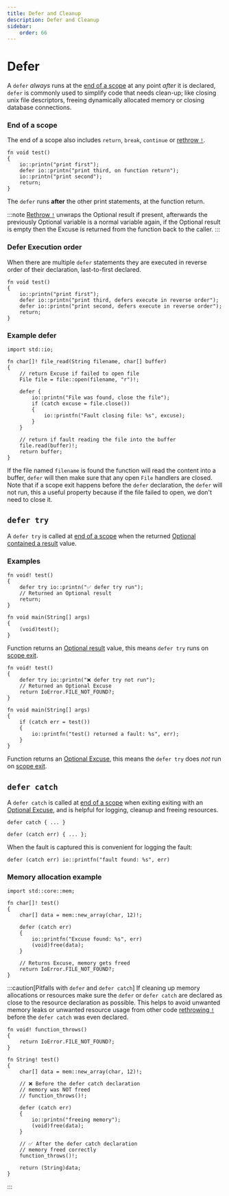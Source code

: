 ```yaml
---
title: Defer and Cleanup
description: Defer and Cleanup
sidebar:
    order: 66
---
```


# Defer 

A `defer` *always* runs at the [end of a scope](#end-of-a-scope) at any point *after* it is declared, `defer` is commonly used to simplify code that needs clean-up; like closing unix file descriptors, freeing dynamically allocated memory or closing database connections.

### End of a scope
The end of a scope also includes `return`, `break`, `continue` or [rethrow `!`](/language-common/optionals-essential/#using-the-rethrow-operator--to-unwrap-an-optional-value). 

```c3
fn void test() 
{
    io::printn("print first");
    defer io::printn("print third, on function return");
    io::printn("print second");
    return;
}
```
The `defer` runs **after** the other print statements, at the function return.

:::note
[Rethrow `!`](/language-common/optionals-essential/#using-the-rethrow-operator--to-unwrap-an-optional-value) unwraps the Optional result if present, afterwards the previously Optional variable is a normal variable again, if the Optional result is empty then the Excuse is returned from the function back to the caller.
:::

### Defer Execution order
When there are multiple `defer` statements they are executed in reverse order of their declaration, last-to-first declared. 

```c3
fn void test() 
{
    io::printn("print first");
    defer io::printn("print third, defers execute in reverse order");
    defer io::printn("print second, defers execute in reverse order");
    return;
}
```

### Example defer

```c3
import std::io;

fn char[]! file_read(String filename, char[] buffer)
{   
    // return Excuse if failed to open file
    File file = file::open(filename, "r")!; 

    defer { 
        io::printn("File was found, close the file"); 
        if (catch excuse = file.close()) 
        {
            io::printfn("Fault closing file: %s", excuse); 
        }
    }

    // return if fault reading the file into the buffer
    file.read(buffer)!; 
    return buffer;
}
```

If the file named `filename` is found the function will read the content into a buffer, 
`defer` will then make sure that any open `File` handlers are closed. 
Note that if a scope exit happens before the `defer` declaration, the `defer` will not run, this a useful property because if the file failed to open, we don't need to close it.


## `defer try`

A `defer try` is called at [end of a scope](#end-of-a-scope) when the returned [Optional contained a result](/language-common/optionals-essential/#what-is-an-optional) value.

### Examples

```c3
fn void! test() 
{
    defer try io::printn("✅ defer try run"); 
    // Returned an Optional result
    return;
}

fn void main(String[] args) 
{
    (void)test();
}
```
Function returns an [Optional result](/language-common/optionals-essential/#what-is-an-optional) value, 
this means `defer try` runs on [scope exit](#end-of-a-scope).

```c3
fn void! test() 
{
    defer try io::printn("❌ defer try not run");
    // Returned an Optional Excuse
    return IoError.FILE_NOT_FOUND?;
}

fn void main(String[] args) 
{
    if (catch err = test()) 
    {
        io::printfn("test() returned a fault: %s", err);
    }
}
```
Function returns an [Optional Excuse](/language-common/optionals-essential/#what-is-an-optional), 
this means the `defer try` does *not* run on [scope exit](#end-of-a-scope).

## `defer catch`

A `defer catch` is called at [end of a scope](#end-of-a-scope) when exiting exiting with an 
[Optional Excuse](/language-common/optionals-essential/#what-is-an-optional), and is helpful for logging, cleanup and freeing resources.
 

```c3
defer catch { ... }
```

```c3
defer (catch err) { ... };
```
When the fault is captured this is convenient for logging the fault:

```c3
defer (catch err) io::printfn("fault found: %s", err)
```
### Memory allocation example

```c3
import std::core::mem;

fn char[]! test()
{
    char[] data = mem::new_array(char, 12)!;
    
    defer (catch err) 
    {
        io::printfn("Excuse found: %s", err)
        (void)free(data);
    }

    // Returns Excuse, memory gets freed
    return IoError.FILE_NOT_FOUND?; 
}
```

:::caution[Pitfalls with `defer` and `defer catch`]
If cleaning up memory allocations or resources make sure the `defer` or `defer catch` 
are declared as close to the resource declaration as possible. 
This helps to avoid unwanted memory leaks or unwanted resource usage from other code [rethrowing `!`](/language-common/optionals-essential/#using-the-rethrow-operator--to-unwrap-an-optional-value) before the `defer catch` was even declared. 

```c3
fn void! function_throws() 
{
    return IoError.FILE_NOT_FOUND?;
}

fn String! test()
{
    char[] data = mem::new_array(char, 12)!;
    
    // ❌ Before the defer catch declaration
    // memory was NOT freed
    // function_throws()!;  

    defer (catch err) 
    {
        io::printn("freeing memory");
        (void)free(data);
    }

    // ✅ After the defer catch declaration
    // memory freed correctly
    function_throws()!;     

    return (String)data; 
}
```
:::
